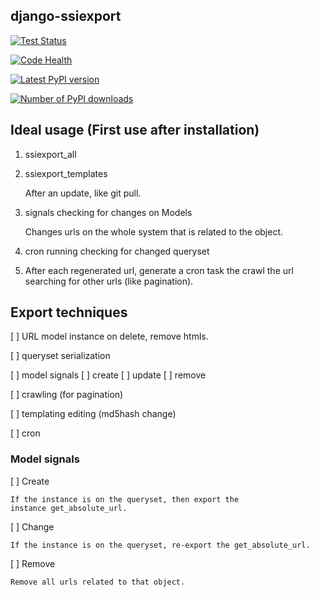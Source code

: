 django-ssiexport
----

[![Test Status](https://travis-ci.org/mauler/django-ssiexport.png?branch=master)](https://travis-ci.org/mauler/django-ssiexport)

[![Code Health](https://landscape.io/github/mauler/django-ssiexport/master/landscape.png)](https://landscape.io/github/mauler/django-ssiexport/master)

[![Latest PyPI version](https://pypip.in/v/django-ssiexport/badge.png)](https://crate.io/packages/django-ssiexport/)

[![Number of PyPI downloads](https://pypip.in/d/django-ssiexport/badge.png)](https://crate.io/packages/django-ssiexport/)


## Ideal usage (First use after installation)

1. ssiexport_all

2. ssiexport_templates

    After an update, like git pull.

3. signals checking for changes on Models

    Changes urls on the whole system that is related to the object.

4. cron running checking for changed queryset

5. After each regenerated url, generate a cron task the crawl the url searching
for other urls (like pagination).


## Export techniques

[ ] URL model instance on delete, remove htmls.

[ ] queryset serialization

[ ] model signals
    [ ] create
    [ ] update
    [ ] remove

[ ] crawling (for pagination)

[ ] templating editing (md5hash change)

[ ] cron

### Model signals

[ ] Create

    If the instance is on the queryset, then export the
    instance get_absolute_url.

[ ] Change

    If the instance is on the queryset, re-export the get_absolute_url.

[ ] Remove

    Remove all urls related to that object.
